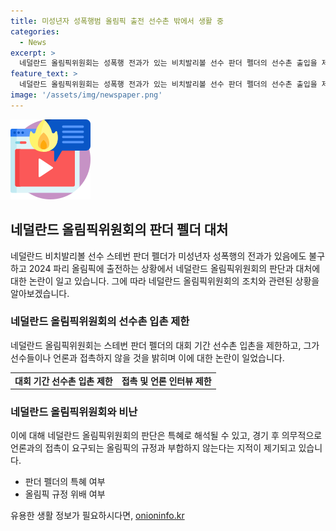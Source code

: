 ```yaml
---
title: 미성년자 성폭행범 올림픽 출전 선수촌 밖에서 생활 중
categories:
  - News
excerpt: >
  네덜란드 올림픽위원회는 성폭행 전과가 있는 비치발리볼 선수 판더 펠더의 선수촌 출입을 제한했다. 또한, 그의 대회 기간 동안 선수촌 밖에서의 생활과 언론 접촉을 금지했다. 판더 펠더는 혐의를 인정하고 징역 4년을 선고받았으며, 2024 파리 올림픽 출전 자격을 획득했지만 이에 대한 논란이 계속되고 있다. 이에 대한 올림픽위원회의 결정이 특혜로 여겨지며, 국제적인 비판도 일었다.
feature_text: >
  네덜란드 올림픽위원회는 성폭행 전과가 있는 비치발리볼 선수 판더 펠더의 선수촌 출입을 제한했다. 또한, 그의 대회 기간 동안 선수촌 밖에서의 생활과 언론 접촉을 금지했다. 판더 펠더는 혐의를 인정하고 징역 4년을 선고받았으며, 2024 파리 올림픽 출전 자격을 획득했지만 이에 대한 논란이 계속되고 있다. 이에 대한 올림픽위원회의 결정이 특혜로 여겨지며, 국제적인 비판도 일었다.
image: '/assets/img/newspaper.png'
---
```


<p><img src="/assets/img/news.png" alt="rentncar 속보" /></p>

<h2 data-ke-size="size26">네덜란드 올림픽위원회의 판더 펠더 대처</h2>

<p data-ke-size="size16">네덜란드 비치발리볼 선수 스테번 판더 펠더가 미성년자 성폭행의 전과가 있음에도 불구하고 2024 파리 올림픽에 출전하는 상황에서 네덜란드 올림픽위원회의 판단과 대처에 대한 논란이 일고 있습니다. 그에 따라 네덜란드 올림픽위원회의 조치와 관련된 상황을 알아보겠습니다.</p>

<h3 data-ke-size="size24">네덜란드 올림픽위원회의 선수촌 입촌 제한</h3>

<p data-ke-size="size16">네덜란드 올림픽위원회는 스테번 판더 펠더의 대회 기간 선수촌 입촌을 제한하고, 그가 선수들이나 언론과 접촉하지 않을 것을 밝히며 이에 대한 논란이 일었습니다.</p>

<table>
    <tr>
        <td style="text-align: center; height: 17px;"><b>대회 기간 선수촌 입촌 제한</b></td>
        <td style="text-align: center; height: 17px;"><b>접촉 및 언론 인터뷰 제한</b></td>
    </tr>
</table>

<h3 data-ke-size="size24">네덜란드 올림픽위원회와 비난</h3>

<p data-ke-size="size16">이에 대해 네덜란드 올림픽위원회의 판단은 특혜로 해석될 수 있고, 경기 후 의무적으로 언론과의 접촉이 요구되는 올림픽의 규정과 부합하지 않는다는 지적이 제기되고 있습니다.</p>

<ul>
    <li>판더 펠더의 특혜 여부</li>
    <li>올림픽 규정 위배 여부</li>
</ul>
유용한 생활 정보가 필요하시다면, <a href="https://onioninfo.kr" rel="dofollow">onioninfo.kr</a>



